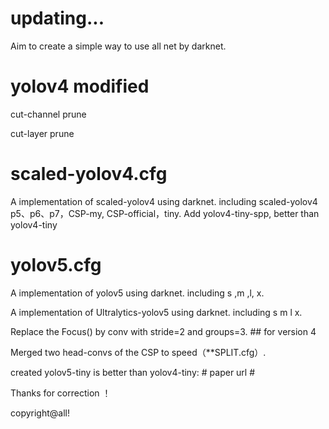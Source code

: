 # updating...

Aim to create a simple way to use all net by darknet.

# yolov4 modified
cut-channel prune

cut-layer prune

# scaled-yolov4.cfg
A implementation of scaled-yolov4 using darknet. including scaled-yolov4 p5、p6、p7，CSP-my, CSP-official，tiny.
Add yolov4-tiny-spp, better than yolov4-tiny

# yolov5.cfg
A implementation of yolov5 using darknet. including  s ,m ,l, x.

A implementation of Ultralytics-yolov5 using darknet. including s m l x. 

Replace the Focus() by conv with stride=2 and groups=3.  ## for version 4

Merged two head-convs of the CSP to speed（**SPLIT.cfg）.


created yolov5-tiny is better than yolov4-tiny: # paper url #


Thanks for correction ！

copyright@all!
